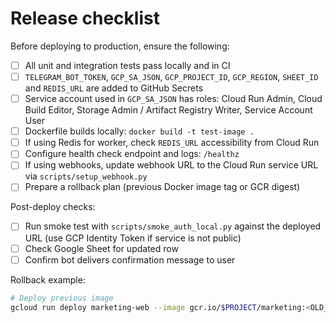 # Release checklist

Before deploying to production, ensure the following:

- [ ] All unit and integration tests pass locally and in CI
- [ ] `TELEGRAM_BOT_TOKEN`, `GCP_SA_JSON`, `GCP_PROJECT_ID`, `GCP_REGION`, `SHEET_ID` and `REDIS_URL` are added to GitHub Secrets
- [ ] Service account used in `GCP_SA_JSON` has roles: Cloud Run Admin, Cloud Build Editor, Storage Admin / Artifact Registry Writer, Service Account User
- [ ] Dockerfile builds locally: `docker build -t test-image .`
- [ ] If using Redis for worker, check `REDIS_URL` accessibility from Cloud Run
- [ ] Configure health check endpoint and logs: `/healthz`
- [ ] If using webhooks, update webhook URL to the Cloud Run service URL via `scripts/setup_webhook.py`
- [ ] Prepare a rollback plan (previous Docker image tag or GCR digest)

Post-deploy checks:
- [ ] Run smoke test with `scripts/smoke_auth_local.py` against the deployed URL (use GCP Identity Token if service is not public)
- [ ] Check Google Sheet for updated row
- [ ] Confirm bot delivers confirmation message to user

Rollback example:
```bash
# Deploy previous image
gcloud run deploy marketing-web --image gcr.io/$PROJECT/marketing:<OLD_TAG> --region $REGION --platform managed --quiet
```
